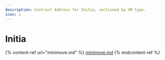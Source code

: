 ```yaml
---
description: Contract Address for Initia, sectioned by VM type.
icon: i
---
```


# Initia

{% content-ref url="minimove.md" %}
[minimove.md](minimove.md)
{% endcontent-ref %}
